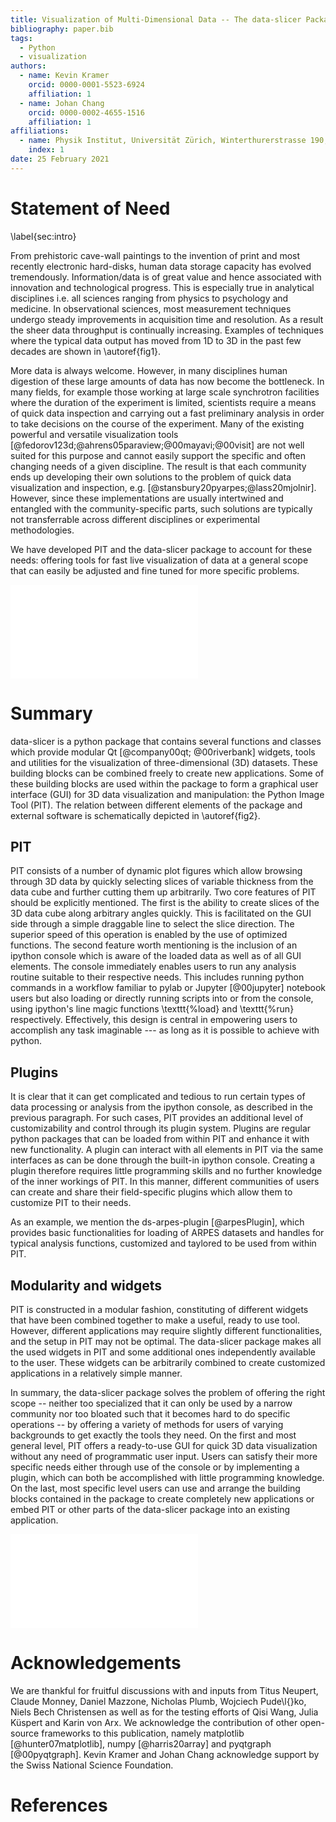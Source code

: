 ```yaml
---
title: Visualization of Multi-Dimensional Data -- The data-slicer Package
bibliography: paper.bib
tags:
  - Python
  - visualization
authors:
  - name: Kevin Kramer
    orcid: 0000-0001-5523-6924
    affiliation: 1
  - name: Johan Chang
    orcid: 0000-0002-4655-1516
    affiliation: 1
affiliations:
  - name: Physik Institut, Universität Zürich, Winterthurerstrasse 190, CH-8057 Zürich, Switzerland
    index: 1
date: 25 February 2021
---
```


# Statement of Need
\label{sec:intro}

From prehistoric cave-wall paintings to the invention of print and most 
recently electronic hard-disks, human data storage capacity has evolved 
tremendously.
Information/data is of great value and hence associated with innovation and 
technological progress.
This is especially true in analytical disciplines i.e. all sciences ranging 
from physics to psychology and medicine.
In observational sciences, most measurement techniques undergo steady 
improvements in acquisition time and resolution.
As a result the sheer data throughput is continually increasing.
Examples of techniques where the typical data output has moved from 1D to 3D 
in the past few decades are shown in \autoref{fig1}.

More data is always welcome.
However, in many disciplines human digestion of these large amounts of data 
has now become the bottleneck.
In many fields, for example those working at large scale synchrotron 
facilities where the duration of the experiment is limited, scientists 
require a means of quick data inspection and carrying out a fast preliminary 
analysis in order to take decisions on the course of the experiment.
Many of the existing powerful and versatile visualization tools 
[@fedorov123d;@ahrens05paraview;@00mayavi;@00visit] are not well suited for 
this purpose and cannot easily support the specific and often changing needs 
of a given discipline.
The result is that each community ends up developing their own solutions to 
the problem of quick data visualization and inspection, e.g.
[@stansbury20pyarpes;@lass20mjolnir].
However, since these implementations are usually intertwined and 
entangled with the community-specific parts, such solutions are typically 
not transferrable across different disciplines or experimental methodologies.

We have developed PIT and the data-slicer package to account 
for these needs: offering tools for fast live visualization of data at a 
general scope that can easily be adjusted and fine tuned for more 
specific problems.

![Evolution of data acquisition in the field of spectroscopy. 
(a,b) Angle resolved photoemission electron spectroscopy (ARPES) 
[@shai13quasiparticle; @wells92evidence], 
(c,d) tunnelling spectroscopy (STS) [@zhang19machine; @giaever62tunneling], 
and (e,f) inelastic neutron scattering (INS) 
[@Wan_2020; @Bastien; @woods60lattice] spectroscopy 
techniques all started with single spectrum collection (top row).
Modern spectroscopic and scattering techniques, however, involve 
multidimensional data acquisition (bottom row).
  \label{fig1}
](fig1.pdf)

# Summary

data-slicer is a python package that contains several functions and classes 
which provide modular Qt [@company00qt; @00riverbank] widgets, tools and 
utilities for the visualization of three-dimensional (3D) datasets.
These building blocks can be combined freely to create new applications.
Some of these building blocks are used within the package to form a 
graphical user interface (GUI) for 3D data visualization and manipulation: 
the Python Image Tool (PIT).
The relation between different elements of the package and external software 
is schematically depicted in \autoref{fig2}.

## PIT
PIT consists of a number of dynamic plot figures which allow browsing through 
3D data by quickly selecting slices of variable thickness from the data cube 
and further cutting them up arbitrarily.
Two core features of PIT should be explicitly mentioned.
The first is the ability to create slices of the 3D data cube along arbitrary 
angles quickly.
This is facilitated on the GUI side through a simple draggable line to select 
the slice direction.
The superior speed of this operation is enabled by the use of optimized 
functions.
The second feature worth mentioning is the inclusion of an ipython console 
which is aware of the loaded data as well as of all GUI elements.
The console immediately enables users to run any analysis routine suitable to 
their respective needs.
This includes running python commands in a workflow familiar to pylab or 
Jupyter [@00jupyter] notebook users but also loading or directly running 
scripts into or from the console, using ipython's line magic functions 
\texttt{\%load} and \texttt{\%run} respectively.
Effectively, this design is central in empowering users to accomplish any task
imaginable --- as long as it is possible to achieve with python.

## Plugins
It is clear that it can get complicated and tedious to run certain types of 
data processing or analysis from the ipython console, as described in the 
previous paragraph.
For such cases, PIT provides an additional level of customizability and 
control through its plugin system.
Plugins are regular python packages that can be loaded from within PIT and 
enhance it with new functionality.
A plugin can interact with all elements in PIT via the same interfaces as can 
be done through the built-in ipython console.
Creating a plugin therefore requires little programming skills and no further 
knowledge of the inner workings of PIT.
In this manner, different communities of users can create and share their 
field-specific plugins which allow them to customize PIT to their needs.

As an example, we mention the ds-arpes-plugin [@arpesPlugin], which provides 
basic functionalities for loading of ARPES datasets and handles for typical 
analysis functions, customized and taylored to be used from within PIT.

## Modularity and widgets

PIT is constructed in a modular fashion, constituting of different widgets 
that have been combined together to make a useful, ready to use tool.
However, different applications may require slightly different 
functionalities, and the setup in PIT may not be optimal.
The data-slicer package makes all the used widgets in PIT and some additional ones 
independently available to the user.
These widgets can be arbitrarily combined to create customized applications 
in a relatively simple manner.

In summary, the data-slicer package solves the problem of offering the right 
scope -- neither too specialized that it can only be used by a narrow community 
nor too bloated such that it becomes hard to do specific operations -- by 
offering a variety of methods for users of varying backgrounds to get exactly 
the tools they need.
On the first and most general level, PIT offers a ready-to-use GUI for quick 
3D data visualization without any need of programmatic user input.
Users can satisfy their more specific needs either through use of the console 
or by implementing a plugin, which can both be accomplished with little 
programming knowledge.
On the last, most specific level users can use and arrange the building 
blocks contained in the package to create completely new applications or 
embed PIT or other parts of the data-slicer package into an existing application.

![Schematic structural overview of the data-slicer package (represented by 
the large grey block). 
The python image tool (PIT) is made up of different modular building blocks. 
These blocks can be used to create or enhance new applications.
PIT itself can be used directly, optionally augmented through plugins.
Alternatively, it can be embedded in external applications.
\label{fig2}
](fig2.pdf)

# Acknowledgements

We are thankful for fruitful discussions with and inputs from Titus Neupert, 
Claude Monney, Daniel Mazzone, Nicholas Plumb, Wojciech Pude\l{}ko, Niels 
Bech Christensen as well as for the testing efforts of Qisi Wang, Julia 
Küspert and Karin von Arx.
We acknowledge the contribution of other open-source frameworks to this 
publication, namely matplotlib [@hunter07matplotlib], numpy 
[@harris20array] and pyqtgraph [@00pyqtgraph].
Kevin Kramer and Johan Chang acknowledge support by the Swiss National 
Science Foundation.


# References

